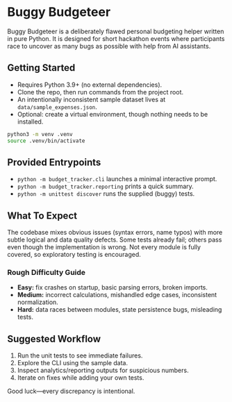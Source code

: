 # Buggy Budgeteer

Buggy Budgeteer is a deliberately flawed personal budgeting helper written in pure Python. It is designed for short hackathon events where participants race to uncover as many bugs as possible with help from AI assistants.

## Getting Started

- Requires Python 3.9+ (no external dependencies).
- Clone the repo, then run commands from the project root.
- An intentionally inconsistent sample dataset lives at `data/sample_expenses.json`.
- Optional: create a virtual environment, though nothing needs to be installed.

```bash
python3 -m venv .venv
source .venv/bin/activate
```

## Provided Entrypoints

- `python -m budget_tracker.cli` launches a minimal interactive prompt.
- `python -m budget_tracker.reporting` prints a quick summary.
- `python -m unittest discover` runs the supplied (buggy) tests.

## What To Expect

The codebase mixes obvious issues (syntax errors, name typos) with more subtle logical and data quality defects. Some tests already fail; others pass even though the implementation is wrong. Not every module is fully covered, so exploratory testing is encouraged.

### Rough Difficulty Guide

- **Easy:** fix crashes on startup, basic parsing errors, broken imports.
- **Medium:** incorrect calculations, mishandled edge cases, inconsistent normalization.
- **Hard:** data races between modules, state persistence bugs, misleading tests.

## Suggested Workflow

1. Run the unit tests to see immediate failures.
2. Explore the CLI using the sample data.
3. Inspect analytics/reporting outputs for suspicious numbers.
4. Iterate on fixes while adding your own tests.

Good luck—every discrepancy is intentional.
